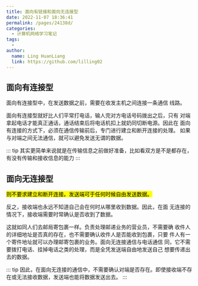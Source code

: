 ```yaml
---
title: 面向有链接和面向无连接型
date: 2022-11-07 18:36:41
permalink: /pages/24138d/
categories:
  - 计算机网络学习笔记
tags:
  - 
author: 
  name: Ling HuanLiang
  link: https://github.com/lilling02
---
```


## 面向有连接型

面向有连接型中，在发送数据之前，需要在收发主机之间连接一条通信
线路。

面向有连接型就好比人们平常打电话，输人完对方电话号码拨出之后，只有
对端拿起电话才能真正通话，通话结束后将电话机扣上就奶同切断电源。因此在
面向有连接的方式下，必须在通信传输前后，专门进行建立和断开连接的处理。
如果与对端之间无法通信，就可以避免发送无谓的数据。

::: tip
其实更简单来说就是在传输信息之前做好准备，比如看双方是不是都存在，有没有传输和接收信息的能力
:::

## 面向无连接型

<mark>则不要求建立和断开连接。发送端可于任何时候自由发送数据。</mark>

反之，接收端也永远不知道自己会在何时从哪里收到数据。因此，在面
无连接的情况下，接收端需要时常确认是否收到了数据。

这就如同人们去邮局寄包裹一样。负责处理邮递业务的营业员，不需要确
收件人的详细地址是否真的存在，也不需要确认收件人是否能收到包裹，只要
件人有一个寄件地址就可以办理邮寄包裹的业务。面向无连接通信与电话通信
同，它不需要拨打电话、挂掉电话之类的处理，而是全凭发送端自由地发送自己
想要传递出去的数据。

::: tip
因此，在面向无连接的通信中，不需要确认对端是否存在。即使接收端不存
在或无法接收数据，发送端也能将数据发送出去。
:::
